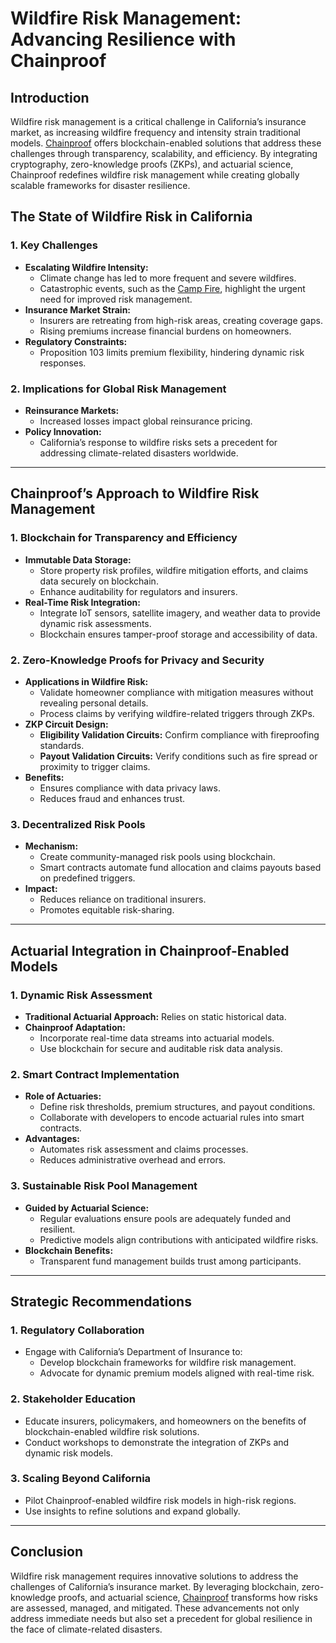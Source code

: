 # Wildfire Risk Management: Advancing Resilience with Chainproof

## Introduction

Wildfire risk management is a critical challenge in California’s insurance market, as increasing wildfire frequency and intensity strain traditional models. [Chainproof](../CRYPTO/chainproof.md) offers blockchain-enabled solutions that address these challenges through transparency, scalability, and efficiency. By integrating cryptography, zero-knowledge proofs (ZKPs), and actuarial science, Chainproof redefines wildfire risk management while creating globally scalable frameworks for disaster resilience.

## The State of Wildfire Risk in California

### 1. **Key Challenges**

* **Escalating Wildfire Intensity:**
  * Climate change has led to more frequent and severe wildfires.
  * Catastrophic events, such as the [Camp Fire](https://en.wikipedia.org/wiki/Camp_Fire_\(2018\)), highlight the urgent need for improved risk management.
* **Insurance Market Strain:**
  * Insurers are retreating from high-risk areas, creating coverage gaps.
  * Rising premiums increase financial burdens on homeowners.
* **Regulatory Constraints:**
  * Proposition 103 limits premium flexibility, hindering dynamic risk responses.

### 2. **Implications for Global Risk Management**

* **Reinsurance Markets:**
  * Increased losses impact global reinsurance pricing.
* **Policy Innovation:**
  * California’s response to wildfire risks sets a precedent for addressing climate-related disasters worldwide.

***

## Chainproof’s Approach to Wildfire Risk Management

### 1. **Blockchain for Transparency and Efficiency**

* **Immutable Data Storage:**
  * Store property risk profiles, wildfire mitigation efforts, and claims data securely on blockchain.
  * Enhance auditability for regulators and insurers.
* **Real-Time Risk Integration:**
  * Integrate IoT sensors, satellite imagery, and weather data to provide dynamic risk assessments.
  * Blockchain ensures tamper-proof storage and accessibility of data.

### 2. **Zero-Knowledge Proofs for Privacy and Security**

* **Applications in Wildfire Risk:**
  * Validate homeowner compliance with mitigation measures without revealing personal details.
  * Process claims by verifying wildfire-related triggers through ZKPs.
* **ZKP Circuit Design:**
  * **Eligibility Validation Circuits:** Confirm compliance with fireproofing standards.
  * **Payout Validation Circuits:** Verify conditions such as fire spread or proximity to trigger claims.
* **Benefits:**
  * Ensures compliance with data privacy laws.
  * Reduces fraud and enhances trust.

### 3. **Decentralized Risk Pools**

* **Mechanism:**
  * Create community-managed risk pools using blockchain.
  * Smart contracts automate fund allocation and claims payouts based on predefined triggers.
* **Impact:**
  * Reduces reliance on traditional insurers.
  * Promotes equitable risk-sharing.

***

## Actuarial Integration in Chainproof-Enabled Models

### 1. **Dynamic Risk Assessment**

* **Traditional Actuarial Approach:** Relies on static historical data.
* **Chainproof Adaptation:**
  * Incorporate real-time data streams into actuarial models.
  * Use blockchain for secure and auditable risk data analysis.

### 2. **Smart Contract Implementation**

* **Role of Actuaries:**
  * Define risk thresholds, premium structures, and payout conditions.
  * Collaborate with developers to encode actuarial rules into smart contracts.
* **Advantages:**
  * Automates risk assessment and claims processes.
  * Reduces administrative overhead and errors.

### 3. **Sustainable Risk Pool Management**

* **Guided by Actuarial Science:**
  * Regular evaluations ensure pools are adequately funded and resilient.
  * Predictive models align contributions with anticipated wildfire risks.
* **Blockchain Benefits:**
  * Transparent fund management builds trust among participants.

***

## Strategic Recommendations

### 1. **Regulatory Collaboration**

* Engage with California’s Department of Insurance to:
  * Develop blockchain frameworks for wildfire risk management.
  * Advocate for dynamic premium models aligned with real-time risk.

### 2. **Stakeholder Education**

* Educate insurers, policymakers, and homeowners on the benefits of blockchain-enabled wildfire risk solutions.
* Conduct workshops to demonstrate the integration of ZKPs and dynamic risk models.

### 3. **Scaling Beyond California**

* Pilot Chainproof-enabled wildfire risk models in high-risk regions.
* Use insights to refine solutions and expand globally.

***

## Conclusion

Wildfire risk management requires innovative solutions to address the challenges of California’s insurance market. By leveraging blockchain, zero-knowledge proofs, and actuarial science, [Chainproof](../CRYPTO/chainproof.md) transforms how risks are assessed, managed, and mitigated. These advancements not only address immediate needs but also set a precedent for global resilience in the face of climate-related disasters.
